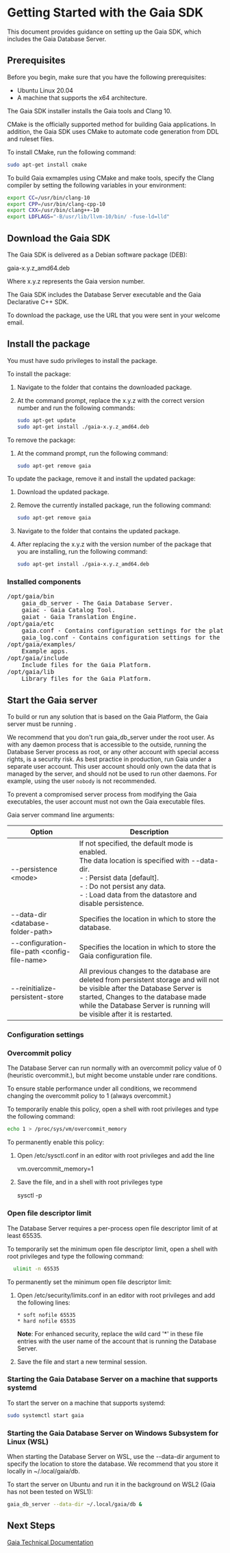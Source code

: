# Getting Started with the Gaia SDK

This document provides guidance on setting up the Gaia SDK, which includes the Gaia Database Server.

## Prerequisites

Before you begin, make sure that you have the following prerequisites:

-   Ubuntu Linux 20.04
-   A machine that supports the x64 architecture.

The Gaia SDK installer installs the Gaia tools and Clang 10.

CMake is the officially supported method for building Gaia applications. In addition, the Gaia SDK uses CMake to automate code generation from DDL and ruleset files.

To install CMake, run the following command:

```bash
sudo apt-get install cmake
```

To build Gaia exmamples using CMake and make tools, specify the Clang compiler by setting the following variables in your environment:

```bash
export CC=/usr/bin/clang-10
export CPP=/usr/bin/clang-cpp-10
export CXX=/usr/bin/clang++-10
export LDFLAGS="-B/usr/lib/llvm-10/bin/ -fuse-ld=lld"
```

## Download the Gaia SDK

The Gaia SDK is delivered as a Debian software package (DEB): 

gaia-x.y.z_amd64.deb

Where x.y.z represents the Gaia version number.

The Gaia SDK includes the Database Server executable and the Gaia Declarative C++ SDK.

To download the package, use the URL that you were sent in your welcome email.

## Install the package

You must have sudo privileges to install the package.

To install the package:

1.  Navigate to the folder that contains the downloaded package.
2.  At the command prompt, replace the x.y.z with the correct version number and run the following commands:

    ```bash
    sudo apt-get update
    sudo apt-get install ./gaia-x.y.z_amd64.deb
    ```

To remove the package:

1.  At the command prompt, run the following command:

    ```bash
    sudo apt-get remove gaia
    ```

To update the package, remove it and install the updated package:

1.  Download the updated package.
2.  Remove the currently installed package, run the following command:

    ```bash
    sudo apt-get remove gaia
    ```
3.  Navigate to the folder that contains the updated package.
4.  After replacing the x.y.z with the version number of the package that you are installing, run the following command:

    ```bash
    sudo apt-get install ./gaia-x.y.z_amd64.deb
    ```

### Installed components

<pre>
/opt/gaia/bin
    gaia_db_server - The Gaia Database Server.
    gaiac - Gaia Catalog Tool.
    gaiat - Gaia Translation Engine.
/opt/gaia/etc
    gaia.conf - Contains configuration settings for the platform and application loggers that the Gaia Platform uses.
    gaia_log.conf - Contains configuration settings for the Database Server and rules engine that comprise the Gaia Platform.
/opt/gaia/examples/
    Example apps.
/opt/gaia/include
    Include files for the Gaia Platform.
/opt/gaia/lib
    Library files for the Gaia Platform.
</pre>

## Start the Gaia server

To build or run any solution that is based on the Gaia Platform, the Gaia server must be running .

We recommend that you don't run gaia\_db\_server under the root user. As with any daemon process that is accessible to the outside, running the Database Server process as root, or any other account with special access rights, is a security risk. As best practice in production, run Gaia under a separate user account. This user account should only own the data that is managed by the server, and should not be used to run other daemons. For example, using the user `nobody` is not recommended.

To prevent a compromised server process from modifying the Gaia executables, the user account must not own the Gaia executable files.

Gaia server command line arguments:

| Option  | Description  |
|---|---|
| --persistence \<mode> | If not specified, the default mode is enabled.<br>The data location is specified with --data-dir.<br>- <enabled>: Persist data [default].<br>- <disabled>: Do not persist any data.<br>- <disabled-after-recovery>: Load data from the datastore and disable persistence.  | 
| --data-dir \<database-folder-path> | Specifies the location in which to store the database.  |
| --configuration-file-path \<config-file-name> | Specifies the location in which to store the Gaia configuration file.  |
| --reinitialize-persistent-store | All previous changes to the database are deleted from persistent storage and will not be visible after the Database Server is started, Changes to the database made while the Database Server is running will be visible after it is restarted.  | 

### Configuration settings

### Overcommit policy

The Database Server can run normally with an overcommit policy value of 0 (heuristic overcommit.), but might become unstable under rare conditions.

To ensure stable performance under all conditions, we recommend changing the overcommit policy to 1 (always overcommit.)

To temporarily enable this policy, open a shell with root privileges and type the following command:

```bash
echo 1 > /proc/sys/vm/overcommit_memory
```

To permanently enable this policy:

1. Open /etc/sysctl.conf in an editor with root privileges and add the line

    vm.overcommit_memory=1

2. Save the file, and in a shell with root privileges type

    sysctl -p
  
### Open file descriptor limit

The Database Server requires a per-process open file descriptor limit of at least 65535.

To temporarily set the minimum open file descriptor limit, open a shell with root privileges and type the following command:

```bash
  ulimit -n 65535
```

To permanently set the minimum open file descriptor limit:

1. Open /etc/security/limits.conf in an editor with root privileges and add the following lines:
    
    ```
    * soft nofile 65535
    * hard nofile 65535
    ```

    **Note**: For enhanced security, replace the wild card '*' in these file entries with the user name of the account that is running the  Database Server.

2. Save the file and start a new terminal session.

### Starting the Gaia Database Server on a machine that supports systemd

To start the server on a machine that supports systemd:

```bash
sudo systemctl start gaia
```

### Starting the Gaia Database Server on Windows Subsystem for Linux (WSL)

When starting the Database Server on WSL, use the --data-dir argument to specify the location to store the database. We recommend that you store it locally in ~/.local/gaia/db.

To start the server on Ubuntu and run it in the background on WSL2 (Gaia has not been tested on WSL1):

```bash
gaia_db_server --data-dir ~/.local/gaia/db &
```

## Next Steps

[Gaia Technical Documentation](http://docs.gaiaplatform.io)
